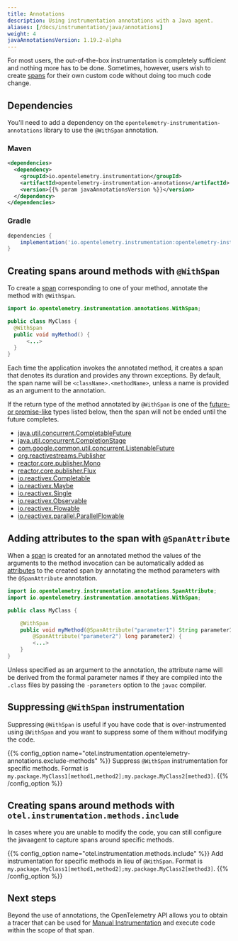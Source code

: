 ```yaml
---
title: Annotations
description: Using instrumentation annotations with a Java agent.
aliases: [/docs/instrumentation/java/annotations]
weight: 4
javaAnnotationsVersion: 1.19.2-alpha
---
```


For most users, the out-of-the-box instrumentation is completely sufficient and
nothing more has to be done.  Sometimes, however, users wish to create
[spans](/docs/concepts/signals/traces/#spans-in-opentelemetry) for their own
custom code without doing too much code change.

## Dependencies

You'll need to add a dependency on the `opentelemetry-instrumentation-annotations`
library to use the `@WithSpan` annotation.

### Maven

```xml
<dependencies>
  <dependency>
    <groupId>io.opentelemetry.instrumentation</groupId>
    <artifactId>opentelemetry-instrumentation-annotations</artifactId>
    <version>{{% param javaAnnotationsVersion %}}</version>
  </dependency>
</dependencies>
```

### Gradle

```groovy
dependencies {
    implementation('io.opentelemetry.instrumentation:opentelemetry-instrumentation-annotations:{{% param javaAnnotationsVersion %}}')
}
```

## Creating spans around methods with `@WithSpan`

To create a [span](/docs/concepts/signals/traces/#spans-in-opentelemetry)
corresponding to one of your method, annotate the method with `@WithSpan`.

```java
import io.opentelemetry.instrumentation.annotations.WithSpan;

public class MyClass {
  @WithSpan
  public void myMethod() {
      <...>
  }
}
```

Each time the application invokes the annotated method, it creates a span that
denotes its duration and provides any thrown exceptions. By default, the span
name will be `<className>.<methodName>`, unless a name is provided as an
argument to the annotation.

If the return type of the method annotated by `@WithSpan` is one of the [future-
or promise-like](https://en.wikipedia.org/wiki/Futures_and_promises) types
listed below, then the span will not be ended until the future completes.

* [java.util.concurrent.CompletableFuture](https://docs.oracle.com/javase/8/docs/api/java/util/concurrent/CompletableFuture.html)
* [java.util.concurrent.CompletionStage](https://docs.oracle.com/javase/8/docs/api/java/util/concurrent/CompletionStage.html)
* [com.google.common.util.concurrent.ListenableFuture](https://guava.dev/releases/10.0/api/docs/com/google/common/util/concurrent/ListenableFuture.html)
* [org.reactivestreams.Publisher](https://www.reactive-streams.org/reactive-streams-1.0.1-javadoc/org/reactivestreams/Publisher.html)
* [reactor.core.publisher.Mono](https://projectreactor.io/docs/core/3.1.0.RELEASE/api/reactor/core/publisher/Mono.html)
* [reactor.core.publisher.Flux](https://projectreactor.io/docs/core/3.1.0.RELEASE/api/reactor/core/publisher/Flux.html)
* [io.reactivex.Completable](https://reactivex.io/RxJava/2.x/javadoc/index.html?io/reactivex/Completable.html)
* [io.reactivex.Maybe](https://reactivex.io/RxJava/2.x/javadoc/index.html?io/reactivex/Maybe.html)
* [io.reactivex.Single](https://reactivex.io/RxJava/2.x/javadoc/index.html?io/reactivex/Single.html)
* [io.reactivex.Observable](https://reactivex.io/RxJava/2.x/javadoc/index.html?io/reactivex/Observable.html)
* [io.reactivex.Flowable](https://reactivex.io/RxJava/2.x/javadoc/index.html?io/reactivex/Flowable.html)
* [io.reactivex.parallel.ParallelFlowable](https://reactivex.io/RxJava/2.x/javadoc/index.html?io/reactivex/parallel/ParallelFlowable.html)

## Adding attributes to the span with `@SpanAttribute`

When a [span](/docs/concepts/signals/traces/#spans-in-opentelemetry) is created
for an annotated method the values of the arguments to the method invocation can
be automatically added as
[attributes](/docs/concepts/signals/traces/#attributes) to the created span by
annotating the method parameters with the `@SpanAttribute` annotation.

```java
import io.opentelemetry.instrumentation.annotations.SpanAttribute;
import io.opentelemetry.instrumentation.annotations.WithSpan;

public class MyClass {

    @WithSpan
    public void myMethod(@SpanAttribute("parameter1") String parameter1,
        @SpanAttribute("parameter2") long parameter2) {
        <...>
    }
}
```

Unless specified as an argument to the annotation, the attribute name will be
derived from the formal parameter names if they are compiled into the `.class`
files by passing the `-parameters` option to the `javac` compiler.

## Suppressing `@WithSpan` instrumentation

Suppressing `@WithSpan` is useful if you have code that is over-instrumented
using `@WithSpan` and you want to suppress some of them without modifying the
code.

{{% config_option
  name="otel.instrumentation.opentelemetry-annotations.exclude-methods" %}}
  Suppress `@WithSpan` instrumentation for specific methods. Format is
`my.package.MyClass1[method1,method2];my.package.MyClass2[method3]`. {{%
/config_option %}}

## Creating spans around methods with `otel.instrumentation.methods.include`

In cases where you are unable to modify the code, you can still configure the
javaagent to capture spans around specific methods.

{{% config_option name="otel.instrumentation.methods.include" %}} Add
  instrumentation for specific methods in lieu of `@WithSpan`. Format is
  `my.package.MyClass1[method1,method2];my.package.MyClass2[method3]`. {{%
/config_option %}}

## Next steps

Beyond the use of annotations, the OpenTelemetry API allows you to obtain a
tracer that can be used for [Manual Instrumentation](../../manual) and execute
code within the scope of that span.
